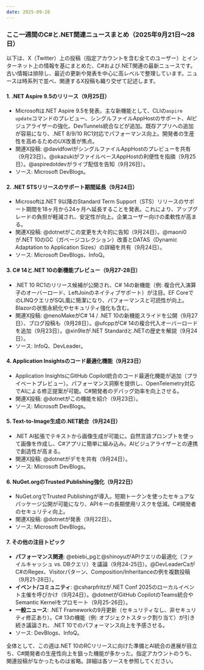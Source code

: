 ```yaml
---
date: 2025-09-28
---
```


### ここ一週間のC#と.NET関連ニュースまとめ（2025年9月21日～28日）

以下は、X（Twitter）上の投稿（指定アカウントを含む全てのユーザー）とインターネット上の情報を基にまとめた、C#および.NET関連の最新ニュースです。古い情報は排除し、最近の更新や発表を中心に高レベルで整理しています。ニュースは時系列で並べ、関連するX投稿も織り交ぜて記述します。

#### 1. **.NET Aspire 9.5のリリース（9月25日）**
   - Microsoftは.NET Aspire 9.5を発表。主な新機能として、CLIの`aspire update`コマンドのプレビュー、シングルファイルAppHostのサポート、AIビジュアライザーの強化、DevTunnels統合などが追加。既存アプリへの追加が容易になり、.NET 8/9/10 RC1対応でパフォーマンス向上。開発者の生産性を高めるためのUX改善が焦点。
   - 関連X投稿: @davidfowlがシングルファイルAppHostのプレビューを共有（9月23日）。@okazukiがファイルベースAppHostの利便性を指摘（9月25日）。@aspiredotdevがライブ配信を告知（9月26日）。
   - ソース: Microsoft DevBlogs。

#### 2. **.NET STSリリースのサポート期間延長（9月24日）**
   - Microsoftは.NET 9以降のStandard Term Support（STS）リリースのサポート期間を18ヶ月から24ヶ月へ延長することを発表。これにより、アップグレードの負担が軽減され、安定性が向上。企業ユーザー向けの柔軟性が高まる。
   - 関連X投稿: @dotnetがこの変更を大々的に告知（9月24日）。@maoni0が.NET 10のGC（ガベージコレクション）改善とDATAS（Dynamic Adaptation to Application Sizes）の詳細を共有（9月24日）。
   - ソース: Microsoft DevBlogs、InfoQ。

#### 3. **C# 14と.NET 10の新機能プレビュー（9月27-28日）**
   - .NET 10 RC1のリリース候補が公開され、C# 14の新機能（例: 複合代入演算子のオーバーロード、LeftJoinのネイティブサポート）が注目。EF CoreでのLINQクエリがSQL風に簡潔になり、パフォーマンスと可読性が向上。Blazorの状態永続化やセキュリティ強化も含む。
   - 関連X投稿: @nenoMakeがC# 14 / .NET 10の新機能スライドを公開（9月27日）、ブログ投稿も（9月28日）。@ufcppがC# 14の複合代入オーバーロードを追加（9月23日）。@xin9leが.NET Standardと.NETの歴史を解説（9月24日）。
   - ソース: InfoQ、DevLeader。

#### 4. **Application Insightsのコード最適化機能（9月23日）**
   - Application InsightsにGitHub Copilot統合のコード最適化機能が追加（プライベートプレビュー）。パフォーマンス洞察を提供し、OpenTelemetry対応でAIによる修正提案が可能。C#開発者のデバッグ効率を向上させる。
   - 関連X投稿: @dotnetがこの機能を紹介（9月23日）。
   - ソース: Microsoft DevBlogs。

#### 5. **Text-to-Image生成の.NET統合（9月24日）**
   - .NET AI拡張でテキストから画像生成が可能に。自然言語プロンプトを使って画像を作成し、C#アプリに簡単に組み込み。AIビジュアライザーとの連携で創造性が高まる。
   - 関連X投稿: @dotnetがデモを共有（9月24日）。
   - ソース: Microsoft DevBlogs。

#### 6. **NuGet.orgのTrusted Publishing強化（9月22日）**
   - NuGet.orgでTrusted Publishingが導入。短期トークンを使ったセキュアなパッケージ公開が可能になり、APIキーの長期使用リスクを低減。C#開発者のセキュリティ向上。
   - 関連X投稿: @dotnetが発表（9月22日）。
   - ソース: Microsoft DevBlogs。

#### 7. **その他の注目トピック**
   - **パフォーマンス関連**: @ebiebi_pgと@shinoyuがAPIクエリの最適化（ファイルキャッシュ vs. DBクエリ）を議論（9月24-25日）。@DevLeaderCaがC#のRegex、Visitorパターン、Composition/Inheritanceの例を複数投稿（9月21-28日）。
   - **イベント/コミュニティ**: @csharpfritzが.NET Conf 2025のローカルイベント主催を呼びかけ（9月24日）。@dotnetがGitHub CopilotのTeams統合やSemantic Kernelをプロモート（9月25-26日）。
   - **一般ニュース**: .NET Frameworkの9月更新（セキュリティなし、非セキュリティ修正あり）。C# 13の機能（例: オブジェクトスタック割り当て）が引き続き議論され、.NET 10でのパフォーマンス向上を予感させる。
   - ソース: DevBlogs、InfoQ。

全体として、この週は.NET 10のRCリリースに向けた準備とAI統合の進展が目立ち、C#開発者の生産性向上を狙った機能が多かった。指定アカウントのうち、関連投稿がなかったものは省略。詳細は各ソースを参照してください。